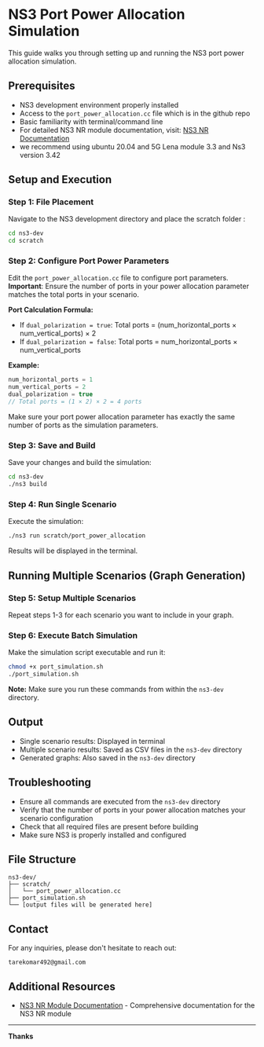 # NS3 Port Power Allocation Simulation

This guide walks you through setting up and running the NS3 port power allocation simulation.

## Prerequisites
- NS3 development environment properly installed
- Access to the `port_power_allocation.cc` file which is in the github repo 
- Basic familiarity with terminal/command line
- For detailed NS3 NR module documentation, visit: [NS3 NR Documentation](https://cttc-lena.gitlab.io/nr/html/)
- we recommend using ubuntu 20.04 and 5G Lena module 3.3 and Ns3 version 3.42

## Setup and Execution

### Step 1: File Placement
Navigate to the NS3 development directory and place the scratch folder :
```bash
cd ns3-dev
cd scratch
```

### Step 2: Configure Port Power Parameters
Edit the `port_power_allocation.cc` file to configure port parameters. **Important**: Ensure the number of ports in your power allocation parameter matches the total ports in your scenario.

**Port Calculation Formula:**
- If `dual_polarization = true`: Total ports = (num_horizontal_ports × num_vertical_ports) × 2
- If `dual_polarization = false`: Total ports = num_horizontal_ports × num_vertical_ports

**Example:**
```cpp
num_horizontal_ports = 1
num_vertical_ports = 2  
dual_polarization = true
// Total ports = (1 × 2) × 2 = 4 ports
```

Make sure your port power allocation parameter has exactly the same number of ports as the simulation parameters.

### Step 3: Save and Build
Save your changes and build the simulation:
```bash
cd ns3-dev
./ns3 build
```

### Step 4: Run Single Scenario
Execute the simulation:
```bash
./ns3 run scratch/port_power_allocation
```

Results will be displayed in the terminal.

## Running Multiple Scenarios (Graph Generation)

### Step 5: Setup Multiple Scenarios
Repeat steps 1-3 for each scenario you want to include in your graph.

### Step 6: Execute Batch Simulation
Make the simulation script executable and run it:
```bash
chmod +x port_simulation.sh
./port_simulation.sh
```

**Note:** Make sure you run these commands from within the `ns3-dev` directory.

## Output
- Single scenario results: Displayed in terminal
- Multiple scenario results: Saved as CSV files in the `ns3-dev` directory
- Generated graphs: Also saved in the `ns3-dev` directory

## Troubleshooting
- Ensure all commands are executed from the `ns3-dev` directory
- Verify that the number of ports in your power allocation matches your scenario configuration
- Check that all required files are present before building
- Make sure NS3 is properly installed and configured

## File Structure
```
ns3-dev/
├── scratch/
│   └── port_power_allocation.cc
├── port_simulation.sh
└── [output files will be generated here]
```

## Contact
For any inquiries, please don't hesitate to reach out:
```
tarekomar492@gmail.com
```

## Additional Resources
- [NS3 NR Module Documentation](https://cttc-lena.gitlab.io/nr/html/) - Comprehensive documentation for the NS3 NR module

---
**Thanks**
